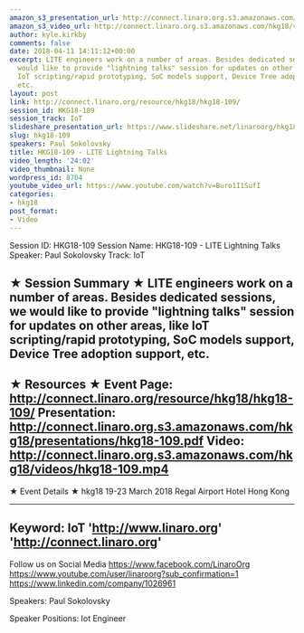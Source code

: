 ```yaml
---
amazon_s3_presentation_url: http://connect.linaro.org.s3.amazonaws.com/hkg18/presentations/hkg18-109.pdf
amazon_s3_video_url: http://connect.linaro.org.s3.amazonaws.com/hkg18/videos/hkg18-109.mp4
author: kyle.kirkby
comments: false
date: 2018-04-11 14:11:12+00:00
excerpt: LITE engineers work on a number of areas. Besides dedicated sessions, we
  would like to provide "lightning talks" session for updates on other areas, like
  IoT scripting/rapid prototyping, SoC models support, Device Tree adoption support,
  etc.
layout: post
link: http://connect.linaro.org/resource/hkg18/hkg18-109/
session_id: HKG18-109
session_track: IoT
slideshare_presentation_url: https://www.slideshare.net/linaroorg/hkg18-109-91264358
slug: hkg18-109
speakers: Paul Sokolovsky
title: HKG18-109 - LITE Lightning Talks
video_length: '24:02'
video_thumbnail: None
wordpress_id: 8704
youtube_video_url: https://www.youtube.com/watch?v=Buro1I1SufI
categories:
- hkg18
post_format:
- Video
---
```


Session ID: HKG18-109
Session Name: HKG18-109 - LITE Lightning Talks
Speaker: Paul Sokolovsky
Track: IoT


★ Session Summary ★
LITE engineers work on a number of areas. Besides dedicated sessions, we would like to provide "lightning talks" session for updates on other areas, like IoT scripting/rapid prototyping, SoC models support, Device Tree adoption support, etc.
---------------------------------------------------
★ Resources ★
Event Page: http://connect.linaro.org/resource/hkg18/hkg18-109/
Presentation: http://connect.linaro.org.s3.amazonaws.com/hkg18/presentations/hkg18-109.pdf
Video: http://connect.linaro.org.s3.amazonaws.com/hkg18/videos/hkg18-109.mp4
 ---------------------------------------------------
★ Event Details ★
hkg18
19-23 March 2018 
Regal Airport Hotel Hong Kong

---------------------------------------------------
Keyword: IoT
'http://www.linaro.org'
'http://connect.linaro.org'
---------------------------------------------------
Follow us on Social Media
https://www.facebook.com/LinaroOrg
https://www.youtube.com/user/linaroorg?sub_confirmation=1
https://www.linkedin.com/company/1026961

Speakers: Paul Sokolovsky

Speaker Positions: Iot Engineer


